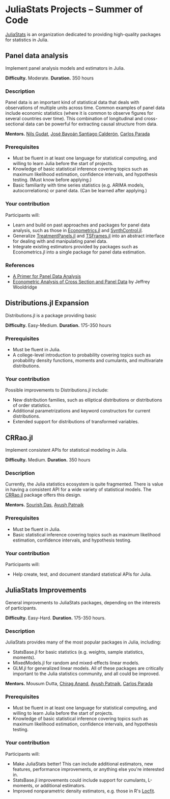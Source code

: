 # JuliaStats Projects – Summer of Code

[JuliaStats](https://github.com/JuliaStats) is an organization dedicated to providing high-quality packages for statistics in Julia.


## Panel data analysis

Implement panel analysis models and estimators in Julia.

**Difficulty.** Moderate. **Duration.** 350 hours

### Description

Panel data is an important kind of statistical data that deals with
observations of multiple units across time. Common examples of panel
data include economic statistics (where it is common to observe
figures for several countries over time). This combination of longitudinal 
and cross-sectional data can be powerful for extracting causal
structure from data.

**Mentors.** [Nils Gudat](https://github.com/nilshg), [José Bayoán Santiago Calderón](https://github.com/Nosferican), [Carlos Parada](https://github.com/ParadaCarleton/)

### Prerequisites

-   Must be fluent in at least one language for statistical computing, and 
    willing to learn Julia before the start of projects.
-   Knowledge of basic statistical inference covering topics such as maximum
    likelihood estimation, confidence intervals, and hypothesis testing. (Must
    know before applying.)
-   Basic familiarity with time series statistics (e.g. ARIMA models, autocorrelations) 
    or panel data. (Can be learned after applying.)


### Your contribution

Participants will:

-   Learn and build on past approaches and packages for panel data analysis,
    such as those in [Econometrics.jl](https://github.com/Nosferican/Econometrics.jl) 
    and [SynthControl.jl](https://github.com/nilshg/SynthControl.jl).
-   Generalize [TreatmentPanels.jl](https://github.com/nilshg/TreatmentPanels.jl) 
    and [TSFrames.jl](https://github.com/xKDR/TSFrames.jl) into an abstract interface
    for dealing with and manipulating panel data.
-   Integrate existing estimators provided by packages such as Econometrics.jl 
    into a single package for panel data estimation.


### References

-   [A Primer for Panel Data Analysis](http://web.pdx.edu/~crkl/ec510/pda_yaffee.pdf)
-   [Econometric Analysis of Cross Section and Panel Data](https://mitpress.mit.edu/books/econometric-analysis-cross-section-and-panel-data-second-edition) by Jeffrey Wooldridge


## Distributions.jl Expansion

Distributions.jl is a package providing basic 

**Difficulty.** Easy-Medium. **Duration.** 175-350 hours

### Prerequisites

-   Must be fluent in Julia.
-   A college-level introduction to probability covering topics such as
    probability density functions, moments and cumulants, and multivariate
    distributions.

### Your contribution

Possible improvements to Distributions.jl include:
-   New distribution families, such as elliptical distributions or
    distributions of order statistics.
-   Additional parametrizations and keyword constructors for current 
    distributions.
-   Extended support for distributions of transformed variables.


## CRRao.jl

Implement consistent APIs for statistical modeling in Julia. 

**Difficulty.** Medium. **Duration.** 350 hours

### Description

Currently, the Julia statistics ecosystem is quite fragmented. There is 
value in having a consistent API for a wide variety of statistical models. 
The [CRRao.jl](https://github.com/xKDR/CRRao.jl) package offers this design.

**Mentors.** [Sourish Das](https://www.cmi.ac.in/~sourish/), [Ayush Patnaik](https://github.com/ayushpatnaikgit)

### Prerequisites

-   Must be fluent in Julia.
-   Basic statistical inference covering topics such as maximum
    likelihood estimation, confidence intervals, and hypothesis testing.

### Your contribution

Participants will:

-   Help create, test, and document standard statistical APIs for Julia.


## JuliaStats Improvements 

General improvements to JuliaStats packages, depending on the interests 
of participants.

**Difficulty.** Easy-Hard. **Duration.** 175-350 hours.

### Description

JuliaStats provides many of the most popular packages in Julia, including:
-   StatsBase.jl for basic statistics (e.g. weights, sample statistics,
    moments). 
-   MixedModels.jl for random and mixed-effects linear models. 
-   GLM.jl for generalized linear models. 
All of these packages are critically important to the Julia statistics
community, and all could be improved.


**Mentors.** Mousum Dutta, [Chirag Anand](https://github.com/chiraganand), [Ayush Patnaik](https://github.com/ayushpatnaikgit), [Carlos Parada](https://github.com/paradacarleton)

### Prerequisites

-   Must be fluent in at least one language for statistical computing, and 
    willing to learn Julia before the start of projects.
-   Knowledge of basic statistical inference covering topics such as maximum
    likelihood estimation, confidence intervals, and hypothesis testing.


### Your contribution

Participants will:

-   Make JuliaStats better! This can include additional estimators,
    new features, performance improvements, or anything else you're
    interested in.
-   StatsBase.jl improvements could include support for cumulants,
    L-moments, or additional estimators.
-   Improved nonparametric density estimators, e.g. those in R's
    [Locfit](https://cran.r-project.org/web/packages/locfit/index.html).
